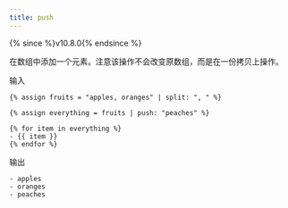 ```yaml
---
title: push
---
```


{% since %}v10.8.0{% endsince %}

在数组中添加一个元素。注意该操作不会改变原数组，而是在一份拷贝上操作。

输入
```liquid
{% assign fruits = "apples, oranges" | split: ", " %}

{% assign everything = fruits | push: "peaches" %}

{% for item in everything %}
- {{ item }}
{% endfor %}
```

输出
```text
- apples
- oranges
- peaches
```
